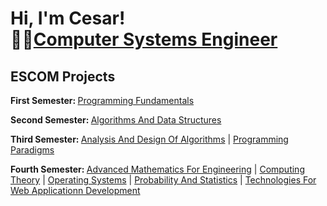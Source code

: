 <h1>Hi, I'm Cesar! <br/>👨‍💻<a href="https://github.com/hernandezr-jcesar">Computer Systems Engineer</a></h1>

<h2> ESCOM  Projects</h2>

<b> First Semester: </b>        [Programming Fundamentals](https://github.com/hernandezr-jcesar/Programming-Fundamentals) 

<b> Second Semester: </b>       [Algorithms And Data Structures](https://github.com/hernandezr-jcesar/Algorithms-And-Data-Structures)

<b> Third Semester: </b>       [Analysis And Design Of Algorithms](https://github.com/hernandezr-jcesar/Analysis-And-Design-Of-Algorithms)   |   [Programming Paradigms](https://github.com/hernandezr-jcesar/Programming-Paradigms) 

<b> Fourth Semester: </b>      [Advanced Mathematics For Engineering](https://github.com/hernandezr-jcesar/Advanced-Mathematics-For-Engineering)  |  [Computing Theory](https://github.com/hernandezr-jcesar/Computing-Theory)  |  [Operating Systems](https://github.com/hernandezr-jcesar/Operating-Systems)  |  [Probability And Statistics](https://github.com/hernandezr-jcesar/Probability-And-Statistics)  |  [Technologies For Web Applicationn Development](https://github.com/hernandezr-jcesar/Technologies-For-Web-Application-Development)










